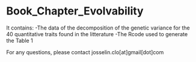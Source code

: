 # Book_Chapter_Evolvability

It contains:
-The data of the decomposition of the genetic variance for the 40 quantitative traits found in the litterature
-The Rcode used to generate the Table 1

For any questions, please contact josselin.clo[at]gmail[dot]com
